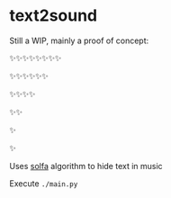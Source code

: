 # text2sound
Still a WIP, mainly a proof of concept:

✨✨✨✨✨✨✨✨

✨✨✨✨✨✨

✨✨✨✨

✨✨

✨

✨

Uses [solfa](https://github.com/InfectedPacket/Solfa) algorithm to hide text in music

Execute `./main.py`
